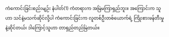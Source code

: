 ကံကောင်းခြင်းစည်းမျဉ်း
နံပါတ်(1)
ကံတရားက အမြဲမကြာရှည်ဘူး။
အကြောင်းက သူဟာ သင်နဲ့မသက်ဆိုင်လို့ပါ
ကံကောင်းခြင်းက လူတစ်ဦးတစ်ယောက်ရဲ့ ကြိုးစားဖန်တီးမှုနဲ့ဆိုင်တယ်၊
ဒါကြောင့်သူဟာ တာရှည်တည်မြဲတယ်။
